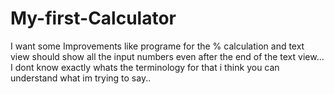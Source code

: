 # My-first-Calculator
I want some Improvements like programe for the % calculation and text view should show all the input numbers even after the end of the text view...
I dont know exactly whats the terminology for that i think you can understand what im trying to say..
